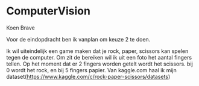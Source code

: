 # ComputerVision
Koen Brave

Voor de eindopdracht ben ik vanplan om keuze 2 te doen.

Ik wil uiteindelijk een game maken dat je rock, paper, scissors kan spelen tegen de computer.
Om zit de bereiken wil ik uit een foto het aantal fingers tellen.
Op het moment dat er 2 fingers worden getelt wordt het scissors.
bij 0 wordt het rock, en bij 5 fingers papier.
Van kaggle.com haal ik mijn dataset(https://www.kaggle.com/c/rock-paper-scissors/datasets)
